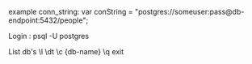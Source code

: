example conn_string: var conString = "postgres://someuser:pass@db-endpoint:5432/people";

Login
: psql -U postgres

List db's
\l
\dt
\c {db-name}
\q exit
